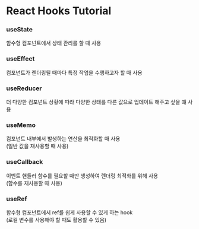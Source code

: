 # React Hooks Tutorial

### useState
함수형 컴포넌트에서 상태 관리를 할 때 사용

### useEffect
컴포넌트가 렌더링될 때마다 특정 작업을 수행하고자 할 때 사용

### useReducer
더 다양한 컴포넌트 상황에 따라 다양한 상태를 다른 값으로 업데이트 해주고 싶을 떄 사용

### useMemo
컴포넌트 내부에서 발생하는 연산을 최적화할 때 사용   
(일반 값을 재사용할 때 사용)

### useCallback
이벤트 핸들러 함수를 필요할 때만 생성하여 렌더링 최적화를 위해 사용   
(함수를 재사용할 때 사용)

### useRef
함수형 컴포넌트에서 ref를 쉽게 사용할 수 있게 하는 hook   
(로컬 변수를 사용해야 할 때도 활용할 수 있음)

